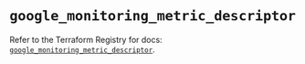 # `google_monitoring_metric_descriptor`

Refer to the Terraform Registry for docs: [`google_monitoring_metric_descriptor`](https://registry.terraform.io/providers/hashicorp/google/6.40.0/docs/resources/monitoring_metric_descriptor).
